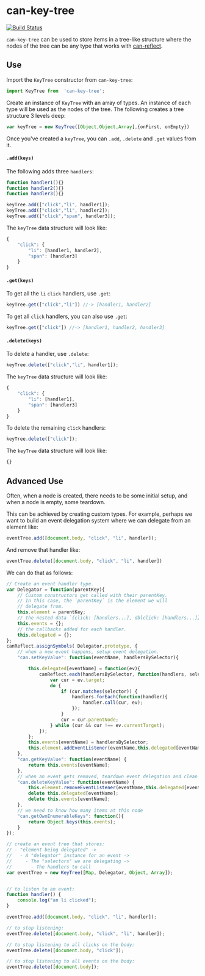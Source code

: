 # can-key-tree

[![Build Status](https://travis-ci.org/canjs/can-key-tree.svg?branch=master)](https://travis-ci.org/canjs/can-key-tree)

`can-key-tree` can be used to store items in a tree-like structure where the nodes of
the tree can be any type that works with [can-reflect](https://canjs.com/doc/can-reflect.html).

## Use

Import the `KeyTree` constructor from `can-key-tree`:

```js
import KeyTree from  'can-key-tree';
```

Create an instance of `KeyTree` with an array of types.  An instance of each type
will be used as the nodes of the tree. The following creates a tree structure
3 levels deep:


```js
var keyTree = new KeyTree([Object,Object,Array],{onFirst, onEmpty})
```

Once you've created a `keyTree`, you can `.add`, `.delete` and `.get` values from
it.

#### `.add(keys)`

The following adds three `handlers`:

```js
function handler1(){}
function handler2(){}
function handler3(){}

keyTree.add(["click","li", handler1]);
keyTree.add(["click","li", handler2]);
keyTree.add(["click","span", handler3]);
```

The `keyTree` data structure will look like:

```js
{
    "click": {
        "li": [handler1, handler2],
        "span": [handler3]
    }
}
```

#### `.get(keys)`

To get all the `li` `click` handlers, use `.get`:

```js
keyTree.get(["click","li"]) //-> [handler1, handler2]
```

To get all `click` handlers, you can also use `.get`:


```js
keyTree.get(["click"]) //-> [handler1, handler2, handler3]
```

#### `.delete(keys)`

To delete a handler, use `.delete`:

```js
keyTree.delete(["click","li", handler1]);
```

The `keyTree` data structure will look like:

```js
{
    "click": {
        "li": [handler1],
        "span": [handler3]
    }
}
```

To delete the remaining `click` handlers:

```js
keyTree.delete(["click"]);
```

The `keyTree` data structure will look like:

```js
{}
```

## Advanced Use

Often, when a node is created, there needs to be some initial setup, and when a
node is empty, some teardown.

This can be achieved by creating custom types.  For example, perhaps we want to
build an event delegation system where we can delegate from an element like:

```js
eventTree.add([document.body, "click", "li", handler]);
```

And remove that handler like:

```js
eventTree.delete([document.body, "click", "li", handler])
```


We can do that as follows:

```js
// Create an event handler type.
var Delegator = function(parentKey){
    // Custom constructors get called with their parentKey.
    // In this case, the `parentKey` is the element we will
    // delegate from.
    this.element = parentKey;
    // the nested data `{click: [handlers...], dblclick: [handlers...]}`
    this.events = {};
    // the callbacks added for each handler.
    this.delegated = {};
};
canReflect.assignSymbols( Delegator.prototype, {
    // when a new event happens, setup event delegation.
    "can.setKeyValue": function(eventName, handlersBySelector){

        this.delegated[eventName] = function(ev){
            canReflect.each(handlersBySelector, function(handlers, selector){
                var cur = ev.target;
                do {
                    if (cur.matches(selector)) {
                        handlers.forEach(function(handler){
                            handler.call(cur, ev);
                        });
                    }
                    cur = cur.parentNode;
                } while (cur && cur !== ev.currentTarget);
            });
        };
        this.events[eventName] = handlersBySelector;
        this.element.addEventListener(eventName,this.delegated[eventName]);
    },
    "can.getKeyValue": function(eventName) {
        return this.events[eventName];
    },
    // when an event gets removed, teardown event delegation and clean up.
    "can.deleteKeyValue": function(eventName) {
        this.element.removeEventListener(eventName,this.delegated[eventName]);
        delete this.delegated[eventName];
        delete this.events[eventName];
    },
    // we need to know how many items at this node
    "can.getOwnEnumerableKeys": function(){
        return Object.keys(this.events);
    }
});

// create an event tree that stores:
// - "element being delegated" ->
//   - A "delegator" instance for an event ->
//     - The "selectors" we are delegating ->
//       - The handlers to call
var eventTree = new KeyTree([Map, Delegator, Object, Array]);


// to listen to an event:
function handler() {
    console.log("an li clicked");
}

eventTree.add([document.body, "click", "li", handler]);

// to stop listening:
eventTree.delete([document.body, "click", "li", handler]);

// to stop listening to all clicks on the body:
eventTree.delete([document.body, "click"]);

// to stop listening to all events on the body:
eventTree.delete([document.body]);
```

